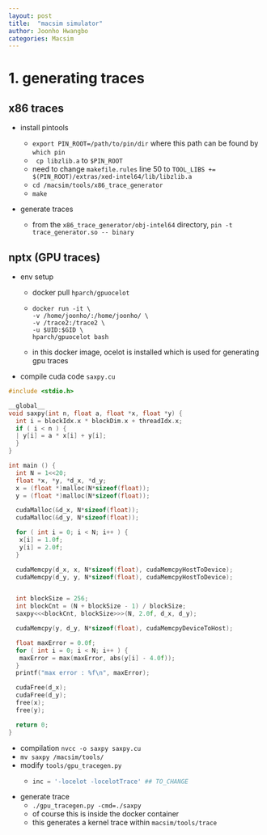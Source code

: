 ```yaml
---
layout: post
title:  "macsim simulator" 
author: Joonho Hwangbo 
categories: Macsim
---
```


# 1. generating traces

## x86 traces
- install pintools
  - ```export PIN_ROOT=/path/to/pin/dir``` where this path can be found by ```which pin```
  - ``` cp libzlib.a``` to ```$PIN_ROOT```
  - need to change ```makefile.rules``` line 50 to ```TOOL_LIBS += $(PIN_ROOT)/extras/xed-intel64/lib/libzlib.a```
  - ```cd /macsim/tools/x86_trace_generator```
  - ```make```

- generate traces
  - from the ```x86_trace_generator/obj-intel64```  directory, ```pin -t trace_generator.so -- binary```

## nptx (GPU traces)
- env setup
  - docker pull ```hparch/gpuocelot```
  - ```
    docker run -it \
    -v /home/joonho/:/home/joonho/ \
    -v /trace2:/trace2 \
    -u $UID:$GID \
    hparch/gpuocelot bash
    ```
  - in this docker image, ocelot is installed which is used for generating gpu traces

- compile cuda code ```saxpy.cu```

```cpp
#include <stdio.h>

__global__
void saxpy(int n, float a, float *x, float *y) {
  int i = blockIdx.x * blockDim.x + threadIdx.x;
  if ( i < n ) {
  | y[i] = a * x[i] + y[i];
  }
}

int main () {
  int N = 1<<20;
  float *x, *y, *d_x, *d_y;
  x = (float *)malloc(N*sizeof(float));
  y = (float *)malloc(N*sizeof(float));

  cudaMalloc(&d_x, N*sizeof(float));
  cudaMalloc(&d_y, N*sizeof(float));

  for ( int i = 0; i < N; i++ ) {
   x[i] = 1.0f;
   y[i] = 2.0f;
  }

  cudaMemcpy(d_x, x, N*sizeof(float), cudaMemcpyHostToDevice);
  cudaMemcpy(d_y, y, N*sizeof(float), cudaMemcpyHostToDevice);


  int blockSize = 256;
  int blockCnt = (N + blockSize - 1) / blockSize;
  saxpy<<<blockCnt, blockSize>>>(N, 2.0f, d_x, d_y);

  cudaMemcpy(y, d_y, N*sizeof(float), cudaMemcpyDeviceToHost);

  float maxError = 0.0f;
  for ( int i = 0; i < N; i++ ) {
   maxError = max(maxError, abs(y[i] - 4.0f));
  }
  printf("max error : %f\n", maxError);

  cudaFree(d_x);
  cudaFree(d_y);
  free(x);
  free(y);

  return 0;
}
```

- compilation ```nvcc -o saxpy saxpy.cu```
- ```mv saxpy /macsim/tools/```
- modify ```tools/gpu_tracegen.py```
  - ```python
    inc = '-locelot -locelotTrace' ## TO_CHANGE
    ```
- generate trace
  - ```./gpu_tracegen.py -cmd=./saxpy```
  - of course this is inside the docker container
  - this generates a kernel trace within ```macsim/tools/trace```  






 
